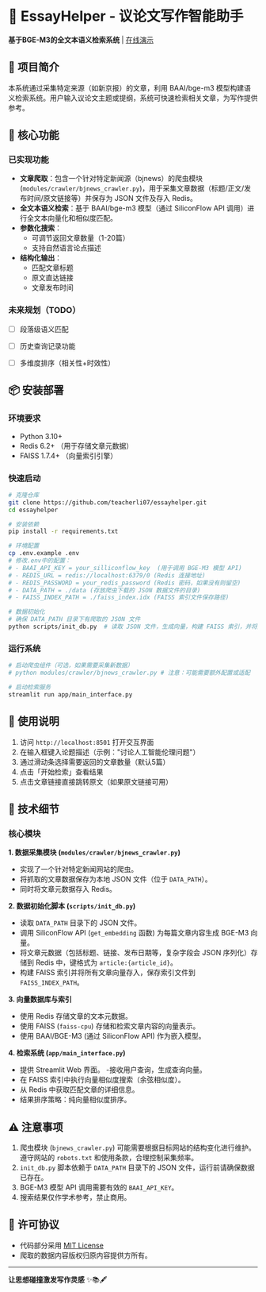 # 📝 EssayHelper - 议论文写作智能助手

**基于BGE-M3的全文本语义检索系统** | [在线演示](https://essay.kongjiang.org/) 


## 🌟 项目简介
本系统通过采集特定来源（如新京报）的文章，利用 BAAI/bge-m3 模型构建语义检索系统。用户输入议论文主题或提纲，系统可快速检索相关文章，为写作提供参考。

## 🚀 核心功能
### 已实现功能
- **文章爬取**：包含一个针对特定新闻源（bjnews）的爬虫模块 (`modules/crawler/bjnews_crawler.py`)，用于采集文章数据（标题/正文/发布时间/原文链接等）并保存为 JSON 文件及存入 Redis。
- **全文本语义检索**：基于 BAAI/bge-m3 模型（通过 SiliconFlow API 调用）进行全文本向量化和相似度匹配。
- **参数化搜索**：
  - 可调节返回文章数量（1-20篇）
  - 支持自然语言论点描述
- **结构化输出**：
  - 匹配文章标题
  - 原文直达链接
  - 文章发布时间

### 未来规划（TODO）
- [ ] 段落级语义匹配
- [ ] 历史查询记录功能
- [ ] 多维度排序（相关性+时效性）


## 📦 安装部署

### 环境要求
- Python 3.10+
- Redis 6.2+ （用于存储文章元数据）
- FAISS 1.7.4+ （向量索引引擎）

### 快速启动
```bash
# 克隆仓库
git clone https://github.com/teacherli07/essayhelper.git
cd essayhelper

# 安装依赖
pip install -r requirements.txt

# 环境配置
cp .env.example .env
# 修改.env中的配置：
# - BAAI_API_KEY = your_silliconflow_key  (用于调用 BGE-M3 模型 API)
# - REDIS_URL = redis://localhost:6379/0 (Redis 连接地址)
# - REDIS_PASSWORD = your_redis_password (Redis 密码，如果没有则留空)
# - DATA_PATH = ./data (存放爬虫下载的 JSON 数据文件的目录)
# - FAISS_INDEX_PATH = ./faiss_index.idx (FAISS 索引文件保存路径)

# 数据初始化
# 确保 DATA_PATH 目录下有爬取的 JSON 文件
python scripts/init_db.py  # 读取 JSON 文件，生成向量，构建 FAISS 索引，并将元数据存入 Redis
```

### 运行系统
```bash
# 启动爬虫组件（可选，如果需要采集新数据）
# python modules/crawler/bjnews_crawler.py # 注意：可能需要额外配置或适配

# 启动检索服务
streamlit run app/main_interface.py
```

## 📖 使用说明
1. 访问 `http://localhost:8501` 打开交互界面
2. 在输入框键入论题描述（示例："讨论人工智能伦理问题"）
3. 通过滑动条选择需要返回的文章数量（默认5篇）
4. 点击「开始检索」查看结果
5. 点击文章链接直接跳转原文（如果原文链接可用）

## 🔧 技术细节
### 核心模块
**1. 数据采集模块 (`modules/crawler/bjnews_crawler.py`)**
- 实现了一个针对特定新闻网站的爬虫。
- 将抓取的文章数据保存为本地 JSON 文件（位于 `DATA_PATH`）。
- 同时将文章元数据存入 Redis。

**2. 数据初始化脚本 (`scripts/init_db.py`)**
- 读取 `DATA_PATH` 目录下的 JSON 文件。
- 调用 SiliconFlow API (`get_embedding` 函数) 为每篇文章内容生成 BGE-M3 向量。
- 将文章元数据（包括标题、链接、发布日期等，复杂字段会 JSON 序列化）存储到 Redis 中，键格式为 `article:{article_id}`。
- 构建 FAISS 索引并将所有文章向量存入，保存索引文件到 `FAISS_INDEX_PATH`。

**3. 向量数据库与索引**
- 使用 Redis 存储文章的文本元数据。
- 使用 FAISS (`faiss-cpu`) 存储和检索文章内容的向量表示。
- 使用 BAAI/BGE-M3 (通过 SiliconFlow API) 作为嵌入模型。

**4. 检索系统 (`app/main_interface.py`)**
- 提供 Streamlit Web 界面。
-接收用户查询，生成查询向量。
- 在 FAISS 索引中执行向量相似度搜索（余弦相似度）。
- 从 Redis 中获取匹配文章的详细信息。
- 结果排序策略：纯向量相似度排序。

## ⚠️ 注意事项
1. 爬虫模块 (`bjnews_crawler.py`) 可能需要根据目标网站的结构变化进行维护。遵守网站的 `robots.txt` 和使用条款，合理控制采集频率。
2. `init_db.py` 脚本依赖于 `DATA_PATH` 目录下的 JSON 文件，运行前请确保数据已存在。
3. BGE-M3 模型 API 调用需要有效的 `BAAI_API_KEY`。
4. 搜索结果仅作学术参考，禁止商用。

## 📜 许可协议
- 代码部分采用 [MIT License](LICENCE)
- 爬取的数据内容版权归原内容提供方所有。

---

**让思想碰撞激发写作灵感** ✨📚🖋️

